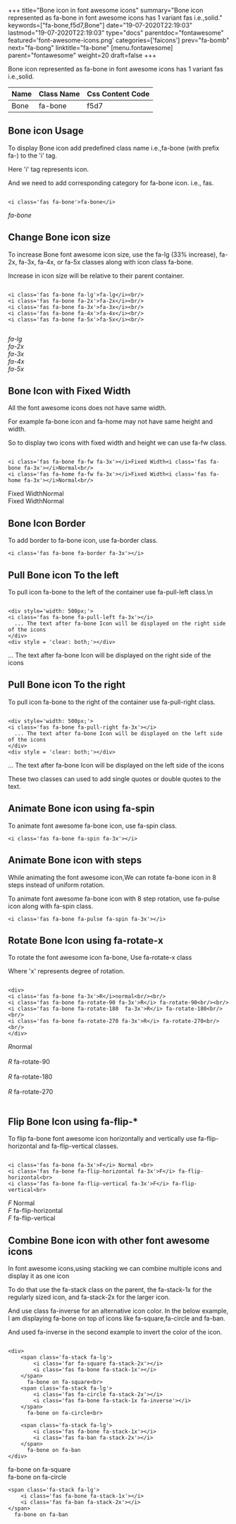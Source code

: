 +++
title="Bone icon in font awesome icons"
summary="Bone icon represented as fa-bone in font awesome icons has 1 variant fas i.e.,solid."
keywords=["fa-bone,f5d7,Bone"]
date="19-07-2020T22:19:03"
lastmod="19-07-2020T22:19:03"
type="docs"
parentdoc="fontawesome"
featured='font-awesome-icons.png'
categories=['faicons']
prev="fa-bomb"
next="fa-bong"
linktitle="fa-bone"
[menu.fontawesome]
parent="fontawesome"
weight=20
draft=false
+++


Bone icon represented as fa-bone in font awesome icons has 1 variant fas i.e.,solid.

<div class='table-responsive'><table class='table'><thead><tr><th>Name</th><th>Class Name</th><th>Css Content Code</th></tr></thead><tbody><tr><td>Bone</td><td>fa-bone</td><td>f5d7</td></tr></tbody></table></div>



## Bone icon Usage

To display Bone icon add predefined class name i.e.,fa-bone (with prefix fa-) to the 'i' tag.

Here 'i' tag represents icon.

And we need to add corresponding category for fa-bone icon. i.e., fas.


```

<i class='fas fa-bone'>fa-bone</i>
```

<i class='fas fa-bone'>fa-bone</i>




## Change Bone icon size
To increase Bone font awesome icon size, use the fa-lg (33% increase), fa-2x, fa-3x, fa-4x, or fa-5x classes along with icon class fa-bone.

Increase in icon size will be relative to their parent container. 

```

<i class='fas fa-bone fa-lg'>fa-lg</i><br/>
<i class='fas fa-bone fa-2x'>fa-2x</i><br/>
<i class='fas fa-bone fa-3x'>fa-3x</i><br/>
<i class='fas fa-bone fa-4x'>fa-4x</i><br/>
<i class='fas fa-bone fa-5x'>fa-5x</i><br/>
            
```

<i class='fas fa-bone fa-lg'>fa-lg</i><br/>
<i class='fas fa-bone fa-2x'>fa-2x</i><br/>
<i class='fas fa-bone fa-3x'>fa-3x</i><br/>
<i class='fas fa-bone fa-4x'>fa-4x</i><br/>
<i class='fas fa-bone fa-5x'>fa-5x</i><br/>
            



## Bone Icon with Fixed Width 

All the font awesome icons does not have same width.

For example fa-bone icon and fa-home may not have same height and width.

So to display two icons with fixed width and height we can use fa-fw class.


```

<i class='fas fa-bone fa-fw fa-3x'></i>Fixed Width<i class='fas fa-bone fa-3x'></i>Normal<br/>
<i class='fas fa-home fa-fw fa-3x'></i>Fixed Width<i class='fas fa-home fa-3x'></i>Normal<br/>
```

<i class='fas fa-bone fa-fw fa-3x'></i>Fixed Width<i class='fas fa-bone fa-3x'></i>Normal<br/>
<i class='fas fa-home fa-fw fa-3x'></i>Fixed Width<i class='fas fa-home fa-3x'></i>Normal<br/>



## Bone Icon Border 

To add border to fa-bone icon, use fa-border class.


```
<i class='fas fa-bone fa-border fa-3x'></i>

```
<i class='fas fa-bone fa-border fa-3x'></i>





## Pull Bone icon To the left

To pull icon fa-bone to the left of the container use fa-pull-left class.\n

```

<div style='width: 500px;'>
<i class='fas fa-bone fa-pull-left fa-3x'></i>
  ... The text after fa-bone Icon will be displayed on the right side of the icons
</div>
<div style = 'clear: both;'></div>
```

<div style='width: 500px;'>
<i class='fas fa-bone fa-pull-left fa-3x'></i>
  ... The text after fa-bone Icon will be displayed on the right side of the icons
</div>
<div style = 'clear: both;'></div>




## Pull Bone icon To the right
To pull icon fa-bone to the right of the container use fa-pull-right class.

```

<div style='width: 500px;'>
<i class='fas fa-bone fa-pull-right fa-3x'></i>
  ... The text after fa-bone Icon will be displayed on the left side of the icons
</div>
<div style = 'clear: both;'></div>
```

<div style='width: 500px;'>
<i class='fas fa-bone fa-pull-right fa-3x'></i>
  ... The text after fa-bone Icon will be displayed on the left side of the icons
</div>
<div style = 'clear: both;'></div>

These two classes can used to add single quotes or double quotes to the text.


## Animate Bone icon using fa-spin
To animate font awesome fa-bone icon, use fa-spin class.

```
<i class='fas fa-bone fa-spin fa-3x'></i>
```
<i class='fas fa-bone fa-spin fa-3x'></i>




## Animate Bone icon with steps
While animating the font awesome icon,We can rotate fa-bone icon in 8 steps instead of uniform rotation.

To animate font awesome fa-bone icon with 8 step rotation, use fa-pulse icon along with fa-spin class.


```
<i class='fas fa-bone fa-pulse fa-spin fa-3x'></i>

```
<i class='fas fa-bone fa-pulse fa-spin fa-3x'></i>





## Rotate Bone Icon using fa-rotate-x
To rotate the font awesome icon fa-bone, Use fa-rotate-x class

Where 'x' represents degree of rotation.


```

<div>
<i class='fas fa-bone fa-3x'>R</i>normal<br/><br/>
<i class='fas fa-bone fa-rotate-90 fa-3x'>R</i> fa-rotate-90<br/><br/> 
<i class='fas fa-bone fa-rotate-180  fa-3x'>R</i> fa-rotate-180<br/><br/> 
<i class='fas fa-bone fa-rotate-270 fa-3x'>R</i> fa-rotate-270<br/><br/>
</div>
```

<div>
<i class='fas fa-bone fa-3x'>R</i>normal<br/><br/>
<i class='fas fa-bone fa-rotate-90 fa-3x'>R</i> fa-rotate-90<br/><br/> 
<i class='fas fa-bone fa-rotate-180  fa-3x'>R</i> fa-rotate-180<br/><br/> 
<i class='fas fa-bone fa-rotate-270 fa-3x'>R</i> fa-rotate-270<br/><br/>
</div>




## Flip Bone Icon using fa-flip-*
To flip fa-bone font awesome icon horizontally and vertically use fa-flip-horizontal and fa-flip-vertical classes. 

```

<i class='fas fa-bone fa-3x'>F</i> Normal <br>
<i class='fas fa-bone fa-flip-horizontal fa-3x'>F</i> fa-flip-horizontal<br>
<i class='fas fa-bone fa-flip-vertical fa-3x'>F</i> fa-flip-vertical<br>
```

<i class='fas fa-bone fa-3x'>F</i> Normal <br>
<i class='fas fa-bone fa-flip-horizontal fa-3x'>F</i> fa-flip-horizontal<br>
<i class='fas fa-bone fa-flip-vertical fa-3x'>F</i> fa-flip-vertical<br>




## Combine Bone icon with other font awesome icons
In font awesome icons,using stacking we can combine multiple icons and display it as one icon 

To do that use the fa-stack class on the parent, the fa-stack-1x for the regularly sized icon, and fa-stack-2x for the larger icon.

And use class fa-inverse for an alternative icon color. 
In the below example, I am displaying fa-bone on top of icons like fa-square,fa-circle and fa-ban.

And used fa-inverse in the second example to invert the color of the icon.

```

<div>
    <span class='fa-stack fa-lg'>
        <i class='far fa-square fa-stack-2x'></i>
        <i class='fas fa-bone fa-stack-1x'></i>
    </span>
      fa-bone on fa-square<br>
    <span class='fa-stack fa-lg'>
        <i class='fas fa-circle fa-stack-2x'></i>
        <i class='fas fa-bone fa-stack-1x fa-inverse'></i>
    </span>
      fa-bone on fa-circle<br>

    <span class='fa-stack fa-lg'>
        <i class='fas fa-bone fa-stack-1x'></i>
        <i class='fas fa-ban fa-stack-2x'></i>
    </span>
      fa-bone on fa-ban
</div>
```

<div>
    <span class='fa-stack fa-lg'>
        <i class='far fa-square fa-stack-2x'></i>
        <i class='fas fa-bone fa-stack-1x'></i>
    </span>
      fa-bone on fa-square<br>
    <span class='fa-stack fa-lg'>
        <i class='fas fa-circle fa-stack-2x'></i>
        <i class='fas fa-bone fa-stack-1x fa-inverse'></i>
    </span>
      fa-bone on fa-circle<br>

    <span class='fa-stack fa-lg'>
        <i class='fas fa-bone fa-stack-1x'></i>
        <i class='fas fa-ban fa-stack-2x'></i>
    </span>
      fa-bone on fa-ban
</div>






